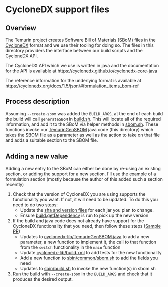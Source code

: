 # CycloneDX support files

## Overview

The Temurin project creates Software Bill of Materials (SBoM) files in the
[CycloneDX](https://cyclonedx.org) format and we use their tooling for doing
so. The files in this directory providers the interface between our build
scripts and the CycloneDX API.

The CycloneDX API which we use is written in java and the documentation for
the API is available at https://cyclonedx.github.io/cyclonedx-core-java

The reference information for the underlying format is available at https://cyclonedx.org/docs/1.5/json/#formulation_items_bom-ref

## Process description

Assuming `--create-sbom` was added the `BUILD_ARGS`, at the end of each
build the build will call `generateSBoM` in
[build.sh](https://github.com/adoptium/temurin-build/blob/master/sbin/build.sh).
This will locate all of the required information, and add it to the SBoM via
helper methods in
[sbom.sh](https://github.com/adoptium/temurin-build/blob/master/sbin/common/sbom.sh).
These functions invoke our
[TemurinGenSBOM](https://github.com/adoptium/temurin-build/blob/master/cyclonedx-lib/src/temurin/sbom/TemurinGenSBOM.java)
java code (this directory) which takes the SBOM file as a parameter as well
as the action to take on that file and adds a suitable section to the SBOM
file.

## Adding a new value

Adding a new entry to the SBoM can either be done by re-using an existing
section, or adding the support for a new section. I'll use the example of a
formulation section (mostly because the author of this added such a section
recently)

1. Check that the version of CycloneDX you are using supports the
    functionality you want. If not, it will need to be updated. To do this
    you need to do two steps:
    - Update the [sha and version files](https://github.com/adoptium/temurin-build/blob/master/cyclonedx-lib/dependency_data) for each jar you plan to change.
    - Ensure [build.getDependency](https://ci.adoptium.net/job/build.getDependency/) is run to pick up the new version
2. If the build and java code does not already have support for the CycloneDX functionality that you need, then follow these steps ([Sample PR](https://github.com/adoptium/temurin-build/pull/3538))
    - Updates to [cyclonedx-lib/TemurinGenSBOM.java](https://github.com/adoptium/temurin-build/blob/master/sbin/common/sbom.sh) to add a new parameter, a new function to implement it, the call to that function from the `switch` functionality in the `main` function
    - Update [cyclonedx-lib/build.xml](https://github.com/adoptium/temurin-build/blob/master/cyclonedx-lib/build.xml) to add tests for the new functionality
    - Add a new function to [sbin/common/sbom.sh](https://github.com/adoptium/temurin-build/blob/master/sbin/common/sbom.sh) to add the fields you need
    - Updates to [sbin/build.sh](https://github.com/adoptium/temurin-build/blob/master/sbin/build.sh) to invoke the new function(s) in sbom.sh
3. Run the build with `--create-sbom` in the `BUILD_ARGS` and check that it produces the desired output.
